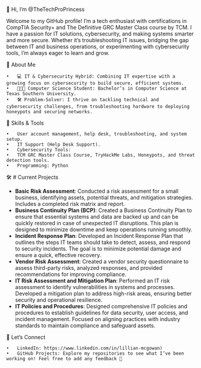👋 Hi, I’m @TheTechProPrincess

Welcome to my GitHub profile! I’m a tech enthusiast with certifications in CompTIA Security+ and The Definitive GRC Master Class course by TCM. I have a passion for IT solutions, cybersecurity, and making systems 
smarter and more secure. Whether it’s troubleshooting IT issues, bridging the gap between IT and business operations, or experimenting with cybersecurity tools, 
I’m always eager to learn and grow.

👑 About Me

	•	💻 IT & Cybersecurity Hybrid: Combining IT expertise with a growing focus on cybersecurity to build secure, efficient systems.
	•	🧑🏾‍🎓 Computer Science Student: Bachelor’s in Computer Science at Texas Southern University.
	•	🛠️ Problem-Solver: I thrive on tackling technical and cybersecurity challenges, from troubleshooting hardware to deploying honeypots and securing networks.
 

🔧 Skills & Tools

	•	User account management, help desk, troubleshooting, and system setup.
	•	IT Support (Help Desk Support).
	•	Cybersecurity Tools:
	•	TCM GRC Master Class Course, TryHackMe Labs, Honeypots, and threat detection tools.
	•	Programming: Python

🛠️ # Current Projects

- **Basic Risk Assessment**: Conducted a risk assessment for a small business, identifying assets, potential threats, and mitigation strategies. Includes a completed risk matrix and report.  
- **Business Continuity Plan (BCP)**: Created a Business Continuity Plan to ensure that essential systems and data are backed up and can be quickly restored in case of unexpected IT disruptions. This plan is designed to minimize downtime and keep operations running smoothly.  
- **Incident Response Plan**: Developed an Incident Response Plan that outlines the steps IT teams should take to detect, assess, and respond to security incidents. The goal is to minimize potential damage and ensure a quick, effective recovery.  
- **Vendor Risk Assessment**: Created a vendor security questionnaire to assess third-party risks, analyzed responses, and provided recommendations for improving compliance.  
- **IT Risk Assessment and Mitigation Plan**: Performed an IT risk assessment to identify vulnerabilities in systems and processes. Developed a mitigation plan to address high-risk areas, ensuring better security and operational resilience.  
- **IT Policies and Procedures**: Designed comprehensive IT policies and procedures to establish guidelines for data security, user access, and incident management. Focused on aligning practices with industry standards to maintain compliance and safeguard assets.  

🤝 Let’s Connect

	•	LinkedIn: https://www.linkedin.com/in/lillian-mcgowan)
	•	GitHub Projects: Explore my repositories to see what I’ve been working on! Feel free to add any feedback 🤗

<!---
TheTechProPrincess/TheTechProPrincess is a ✨ special ✨ repository because its `README.md` (this file) appears on your GitHub profile.
You can click the Preview link to take a look at your changes.
--->
